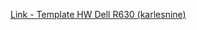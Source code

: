 [Link - Template HW Dell R630 (karlesnine)](https://github.com/karlesnine/Zabbix-ipmi-template-Dell)
